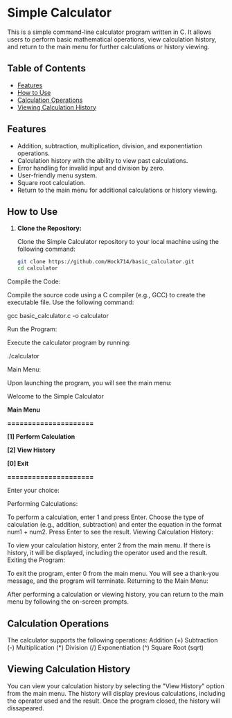 # Simple Calculator

This is a simple command-line calculator program written in C. It allows users to perform basic mathematical operations, view calculation history, and return to the main menu for further calculations or history viewing.

## Table of Contents
- [Features](#features)
- [How to Use](#how-to-use)
- [Calculation Operations](#calculation-operations)
- [Viewing Calculation History](#viewing-calculation-history)

## Features

- Addition, subtraction, multiplication, division, and exponentiation operations.
- Calculation history with the ability to view past calculations.
- Error handling for invalid input and division by zero.
- User-friendly menu system.
- Square root calculation.
- Return to the main menu for additional calculations or history viewing.

## How to Use

1. **Clone the Repository:**

   Clone the Simple Calculator repository to your local machine using the following command:

   ```bash
   git clone https://github.com/Hock714/basic_calculator.git
   cd calculator
Compile the Code:

Compile the source code using a C compiler (e.g., GCC) to create the executable file. Use the following command:

   gcc basic_calculator.c -o calculator

Run the Program:

Execute the calculator program by running:

   ./calculator

Main Menu:

Upon launching the program, you will see the main menu:

Welcome to the Simple Calculator

   **Main Menu**
   
**=====================**

**[1] Perform Calculation**

**[2] View History**

**[0] Exit**

**=====================**

Enter your choice:

Performing Calculations:

To perform a calculation, enter 1 and press Enter.
Choose the type of calculation (e.g., addition, subtraction) and enter the equation in the format num1 + num2. Press Enter to see the result.
Viewing Calculation History:

To view your calculation history, enter 2 from the main menu. If there is history, it will be displayed, including the operator used and the result.
Exiting the Program:

To exit the program, enter 0 from the main menu. You will see a thank-you message, and the program will terminate.
Returning to the Main Menu:

After performing a calculation or viewing history, you can return to the main menu by following the on-screen prompts.
## Calculation Operations
The calculator supports the following operations:
Addition (+)
Subtraction (-)
Multiplication (*)
Division (/)
Exponentiation (^)
Square Root (sqrt)

## Viewing Calculation History
You can view your calculation history by selecting the "View History" option from the main menu. The history will display previous calculations, including the operator used and the result. Once the program closed, the history will dissapeared.
